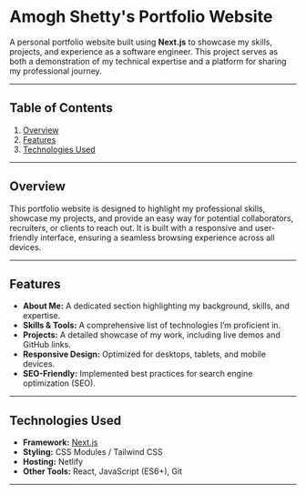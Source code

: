 # **Amogh Shetty's Portfolio Website**

A personal portfolio website built using **Next.js** to showcase my skills, projects, and experience as a software engineer. This project serves as both a demonstration of my technical expertise and a platform for sharing my professional journey.

---

## **Table of Contents**

1. [Overview](#overview)
2. [Features](#features)
3. [Technologies Used](#technologies-used)

---

## **Overview**

This portfolio website is designed to highlight my professional skills, showcase my projects, and provide an easy way for potential collaborators, recruiters, or clients to reach out. It is built with a responsive and user-friendly interface, ensuring a seamless browsing experience across all devices.

---

## **Features**

- **About Me:** A dedicated section highlighting my background, skills, and expertise.
- **Skills & Tools:** A comprehensive list of technologies I’m proficient in.
- **Projects:** A detailed showcase of my work, including live demos and GitHub links.
- **Responsive Design:** Optimized for desktops, tablets, and mobile devices.
- **SEO-Friendly:** Implemented best practices for search engine optimization (SEO).

---

## **Technologies Used**

- **Framework:** [Next.js](https://nextjs.org/)
- **Styling:** CSS Modules / Tailwind CSS
- **Hosting:** Netlify
- **Other Tools:** React, JavaScript (ES6+), Git

---
